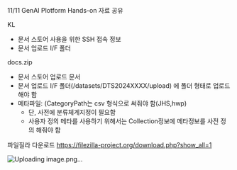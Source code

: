 11/11 GenAI Plotform Hands-on 자료 공유


KL
- 문서 스토어 사용을 위한 SSH 접속 정보
- 문서 업로드 I/F 폴더

docs.zip
- 문서 스토어 업로드 문서
- 문서 업로드 I/F 폴더(/datasets/DTS2024XXXX/upload) 에 폴더 형태로 업로드 해야 함
- 메타파일: (CategoryPath는 csv 형식으로 써줘야 함(JHS,hwp)
  - 단, 사전에 분류체계지정이 필요함
  - 사용자 정의 메타를 사용하기 위해서는 Collection정보에 메타정보를 사전 정의 해줘야 함


파일질라 다운로드
https://filezilla-project.org/download.php?show_all=1

![Uploading image.png…]()

